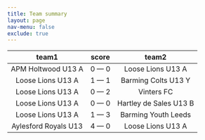 ```yaml
---
title: Team summary
layout: page
nav-menu: false
exclude: true
---
```




|        team1         |    score    |         team2          |
|:--------------------:|:-----------:|:----------------------:|
|  APM Holtwood U13 A  | 0 &mdash; 0 |   Loose Lions U13 A    |
|  Loose Lions U13 A   | 1 &mdash; 1 |  Barming Colts U13 Y   |
|  Loose Lions U13 A   | 0 &mdash; 2 |       Vinters FC       |
|  Loose Lions U13 A   | 0 &mdash; 0 | Hartley de Sales U13 B |
|  Loose Lions U13 A   | 1 &mdash; 3 |  Barming Youth Leeds   |
| Aylesford Royals U13 | 4 &mdash; 0 |   Loose Lions U13 A    |

 <br /><br /><br />